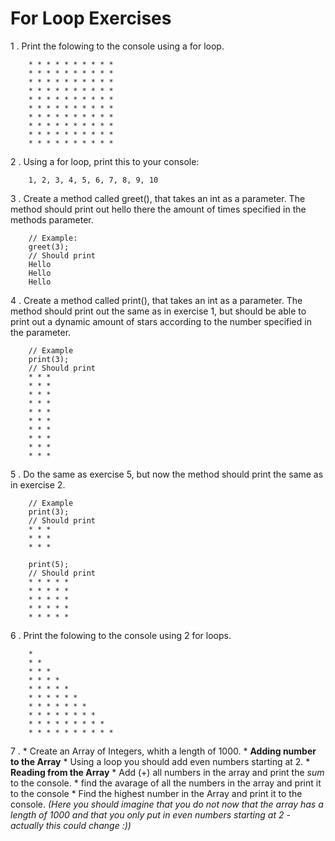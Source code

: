 # For Loop Exercises

1 . Print the folowing to the console using a for loop.

`````
    * * * * * * * * * *
    * * * * * * * * * *
    * * * * * * * * * *
    * * * * * * * * * *
    * * * * * * * * * *
    * * * * * * * * * *
    * * * * * * * * * *
    * * * * * * * * * *
    * * * * * * * * * *
    * * * * * * * * * *
`````

2 . Using a for loop, print this to your console:

`````
    1, 2, 3, 4, 5, 6, 7, 8, 9, 10
`````    

3 . Create a method called greet(), that takes an int as a parameter. The method should print out hello there the amount of times specified in the methods parameter.

`````
    // Example:
    greet(3);
    // Should print
    Hello
    Hello
    Hello
`````

4 . Create a method called print(), that takes an int as a parameter. The method should print out the same as in exercise 1, but should be able to print out a dynamic amount of stars according to the number specified in the parameter.

`````
    // Example
    print(3);
    // Should print
    * * *
    * * *
    * * *
    * * *
    * * *
    * * *
    * * *
    * * *
    * * *
    * * *

`````
5 . Do the same as exercise 5, but now the method should print the same as in exercise 2.

`````
    // Example
    print(3);
    // Should print
    * * *
    * * *
    * * *

    print(5);
    // Should print
    * * * * * 
    * * * * * 
    * * * * * 
    * * * * * 
    * * * * * 

`````
6 . Print the folowing to the console using 2 for loops.

`````
    * 
    * * 
    * * * 
    * * * * 
    * * * * * 
    * * * * * * 
    * * * * * * * 
    * * * * * * * *  
    * * * * * * * * * 
    * * * * * * * * * *
`````

7 . * Create an Array of Integers, whith a length of 1000.
        * **Adding number to the Array**
            * Using a loop you should add even numbers starting at 2.
        * **Reading from the Array**
            * Add (+) all numbers in the array and print the _sum_ to the console. 
            * find the avarage of all the numbers in the array and print it to the console
            * Find the highest number in the Array and print it to the console. _(Here you should imagine that you do not now that the array has a length of 1000 and that you only put in even numbers starting at 2 - actually this could change :))_
